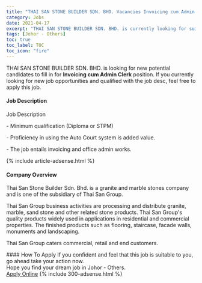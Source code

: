 ```yaml
---
title: "THAI SAN STONE BUILDER SDN. BHD. Vacancies Invoicing cum Admin Clerk" 
category: Jobs 
date: 2021-04-17 
excerpt: "THAI SAN STONE BUILDER SDN. BHD. is currently looking for suitable person to fill in the Invoicing cum Admin Clerk which based in Johor - Others" 
tags: [Johor - Others] 
toc: true 
toc_label: TOC 
toc_icon: "fire" 
--- 
```


<p>THAI SAN STONE BUILDER SDN. BHD. is looking for new potential candidates to fill in for <b>Invoicing cum Admin Clerk</b> position. If you currently looking for new job opportunities and qualified with the job desc, feel free to apply this job.
</p><div><div><h4>Job Description</h4></div><div><div><span><div>Job Description<p><span>- Minimum qualification (Diploma or STPM)</span></p><p><span>- Proficiency in using the Auto Court system is added value.</span></p><p><span>- The job entails invoicing and office admin works.</span></p></div></span></div></div></div> 
{% include article-adsense.html %} 
<div><div><h4>Company Overview</h4></div><div><div><span><div><p>Thai San Stone Builder Sdn. Bhd. is a granite and marble stones company and is one of the subsidiary of Thai San Group.</p><p>Thai San Group business activities are processing and distribute granite, marble, sand stone and other related stone products. Thai San Group's quality products widely used in applications in residential and commercial properties. The finished products such as flooring, staircase, facade walls, monuments and landscaping.</p><p>Thai San Group caters commercial, retail and end customers.</p></div></span></div></div></div> 
#### How To Apply 
If you confident and feel that this job is suitable to you, go ahead take your action now. <br/> 
Hope you find your dream job in Johor - Others. <br/> 
<a href="https://www.jobstreet.com.my/en/job/invoicing-cum-admin-clerk-4540296?jobId=jobstreet-my-job-4540296&" class="btn btn--info" target="_blank" rel="nofollow noopenner">Apply Online</a> 
{% include 300-adsense.html %} 